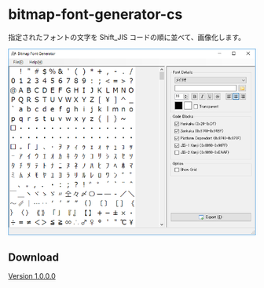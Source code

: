 # bitmap-font-generator-cs

指定されたフォントの文字を Shift_JIS コードの順に並べて、画像化します。  

![Screenshot](https://github.com/wertrain/bitmap-font-generator-cs/blob/master/Screenshots/00.png)

## Download
[Version 1.0.0.0](https://wertrain.github.io/software/BitmapFontGenerator.zip "BitmapFontGenerator.zip")
